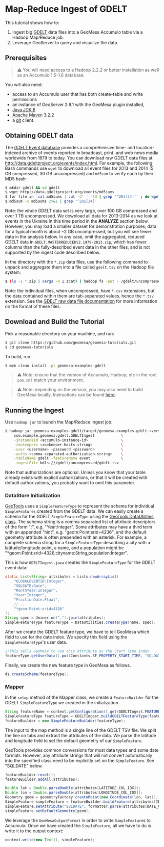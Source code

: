 # Map-Reduce Ingest of GDELT

This tutorial shows how to:

1. Ingest big [GDELT](http://www.gdeltproject.org) data files into a
   GeoMesa Accumulo table via a Hadoop Map/Reduce job.
2. Leverage GeoServer to query and visualize the data.

## Prerequisites

> :warning: You will need access to a Hadoop 2.2.2 or better installation as well as an Accumulo 1.5-1.6 database.

You will also need:

-  access to an Accumulo user that has both create-table and write
   permissions
-  an instance of GeoServer 2.8.1 with the GeoMesa plugin installed,
-  [Java JDK 8](http://www.oracle.com/technetwork/java/javase/downloads/index.html)
-  [Apache Maven](http://maven.apache.org) 3.2.2
-  a [git](http://git-scm.com) client.

## Obtaining GDELT data

The [GDELT Event database](http://www.gdeltproject.org) provides a
comprehensive time- and location-indexed archive of events reported in
broadcast, print, and web news media worldwide from 1979 to today. You
can download raw GDELT data files at
http://data.gdeltproject.org/events/index.html. For example, the
following Bash commands use ``wget`` to download all event files for
2013 and 2014 (5 GB compressed, 30 GB uncompressed) and ``md5sum`` to
verify each by their MD5 hash:

```bash
$ mkdir gdelt && cd gdelt
$ wget http://data.gdeltproject.org/events/md5sums
$ for file in `cat md5sums | cut -d' ' -f3 | grep '^201[34]'` ; do wget http://data.gdeltproject.org/events/$file ; done
$ md5sum -c md5sums 2>&1 | grep '^201[34]'
```

Note: the whole GDELT data set is very large, over 100 GB compressed and
over 1 TB uncompressed. We download all data for 2013-2014 as we look at
events in the Ukraine in this time period in the **ANALYZE** section
below. However, you may load a smaller dataset for demonstration
purposes; data for a typical month is about ~2 GB uncompressed, but you
will see fewer data in the analysis below. In any case, omit the
aggregated, reduced GDELT data in
``GDELT.MASTERREDUCEDV2.1979-2013.zip``, which has fewer columns than
the fully-described event data in the other files, and is not supported
by the ingest code described below.

In the directory with the ``*.zip`` data files, use the following
command to unpack and aggregate them into a file called ``gdelt.tsv`` on
the Hadoop file system:

```bash
$ (ls -1 *.zip | xargs -n 1 zcat) | hadoop fs -put - /gdelt/uncompressed/gdelt.tsv
```

Note: the individual files, when uncompressed, have ``*.csv``
extensions, but the data contained within them are tab-separated values,
hence the ``*.tsv`` extension. See the [GDELT raw data file
documentation](http://www.gdeltproject.org/data.html#rawdatafiles)
for more information on the format of these files.

## Download and Build the Tutorial

Pick a reasonable directory on your machine, and run:

```bash
$ git clone https://github.com/geomesa/geomesa-tutorials.git
$ cd geomesa-tutorials
```

To build, run

```bash
$ mvn clean install -pl geomesa-examples-gdelt
```

> :warning: Note: ensure that the version of Accumulo, Hadoop, etc in the root `pom.xml` match your environment.

<span/>

> :warning: Note: depending on the version, you may also need to build GeoMesa locally.
> Instructions can be found [here](https://github.com/locationtech/geomesa/).

## Running the Ingest

Use ``hadoop jar`` to launch the Map/Reduce ingest job:

```bash
$ hadoop jar geomesa-examples-gdelt/target/geomesa-examples-gdelt-<version>.jar \
    com.example.geomesa.gdelt.GDELTIngest            \
    -instanceId <accumulo-instance-id>               \
    -zookeepers <zookeeper-hosts-string>             \
    -user <username> -password <password>            \
    -auths <comma-separated-authorization-string>    \
    -tableName gdelt -featureName event              \
    -ingestFile hdfs:///gdelt/uncompressed/gdelt.tsv
```

Note that authorizations are optional. Unless you know that your table
already exists with explicit authorizations, or that it will be created
with default authorizations, you probably want to omit this parameter.

### DataStore Initialization

[GeoTools](http://www.geotools.org) uses a ``SimpleFeatureType`` to
represent the schema for individual ``SimpleFeatures`` created from
the GDELT data. We can easily create a schema for the GDELT
``SimpleFeatureType`` using the [GeoTools DataUtilities
class](http://docs.geotools.org/latest/userguide/library/main/feature.html).
The schema string is a comma separated list of attribute descriptors of
the form "<name>:<class>", e.g. "Year:Integer". Some attributes may have
a third term with an appended "hint", e.g. "geom:Point:srid=4236", and
the default geometry attribute is often prepended with an asterisk. For
example, a complete schema string for a ``SimpleFeatureType`` describing
a city with a latitude/longitude point, a name, and a population might
be "\*geom:Point:srid=4326,cityname:String,population:Integer".

This is how ``GDELTIngest.java`` creates the ``SimpleFeatureType`` for
the GDELT event data:

```java
static List<String> attributes = Lists.newArrayList(
    "GLOBALEVENTID:Integer",
    "SQLDATE:Date",
    "MonthYear:Integer",
    "Year:Integer",
    "FractionDate:Float",
    //...
    "*geom:Point:srid=4326"
);
String spec = Joiner.on(",").join(attributes);
SimpleFeatureType featureType = DataUtilities.createType(name, spec);
```

After we create the GDELT feature type, we have to tell GeoMesa which
field to use for the date index. We specify this field using the
``SimpleFeatureType``'s user data.

```java
//This tells GeoMesa to use this Attribute as the Start Time index
featureType.getUserData().put(Constants.SF_PROPERTY_START_TIME, "SQLDATE");
```

Finally, we create the new feature type in GeoMesa as follows.

```java
ds.createSchema(featureType);
```

### Mapper

In the `setup` method of the Mapper class, we create a `FeatureBuilder` for the
GDELT `SimpleFeatureType` we created in the initialization.

```java
String featureName = context.getConfiguration().get(GDELTIngest.FEATURE_NAME);
SimpleFeatureType featureType = GDELTIngest.buildGDELTFeatureType(featureName);
featureBuilder = new SimpleFeatureBuilder(featureType);
```

The input to the map method is a single line of the GDELT TSV file. We
split the line on tabs and extract the attributes of the data. We parse
the latitude and longitude field to set the default geometry of our
`SimpleFeature`.

GeoTools provides common conversions for most data types and some date
formats. However, any attribute strings that will not convert
automatically into the specified class need to be explicitly set on the
`SimpleFeature`. See "SQLDATE" below.

```java 
featureBuilder.reset();
featureBuilder.addAll(attributes);

Double lat = Double.parseDouble(attributes[LATITUDE_COL_IDX]);
Double lon = Double.parseDouble(attributes[LONGITUDE_COL_IDX]);
Geometry geom = geometryFactory.createPoint(new Coordinate(lon, lat));
SimpleFeature simpleFeature = featureBuilder.buildFeature(attributes[ID_COL_IDX]);
simpleFeature.setAttribute("SQLDATE", formatter.parse(attributes[DATE_COL_IDX]));
simpleFeature.setDefaultGeometry(geom);
```

We leverage the `GeoMesaOutputFormat` in order to write `SimpleFeature`s to Accumulo.
Once we have created the `SimpleFeature`, all we have to do is write it to the output
context:

```java
context.write(new Text(), simpleFeature);
```
